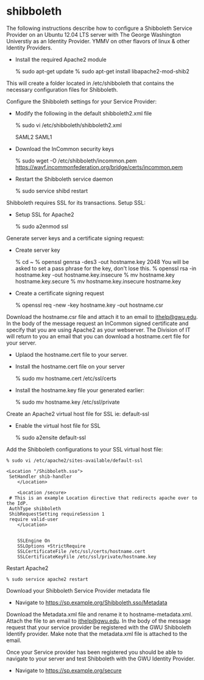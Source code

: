 shibboleth
==========

The following instructions describe how to configure a Shibboleth Service Provider on an Ubuntu 12.04 LTS server with The George Washington Universtiy as an Identity Provider.  YMMV on other flavors of linux & other Identity Providers.

* Install the required Apache2 module

	% sudo apt-get update
	% sudo apt-get install libapache2-mod-shib2
  
This will create a folder located in /etc/shibboleth that contains the necessary configuration files for Shibboleth.

Configure the Shibboleth settings for your Service Provider:

* Modify the following in the default shibboleth2.xml file

	% sudo vi /etc/shibboleth/shibboleth2.xml

	<ApplicationDefaults entityID="https://sp.example.org/shibboleth"
          REMOTE_USER="eppn persistent-id targeted-id">

  
  	<SSO entityID="https://singlesignon.gwu.edu/idp/shibboleth"
       	  discoveryProtocol="SAMLDS" discoveryURL="https://ds.example.org/DS/WAYF">
          SAML2 SAML1
  	</SSO>
  
  	<MetadataProvider type="XML"
          uri="http://wayf.incommonfederation.org/InCommon/InCommon-metadata.xml"
	  backingFilePath="InCommon-metadata.xml" reloadInterval="7200">
      		<MetadataFilter type="RequireValidUntil" maxValidityInterval="2419200"/>
		<MetadataFilter type="Signature" certificate="incommon.pem"/>
  	</MetadataProvider>

* Download the InCommon security keys

	% sudo wget -O /etc/shibboleth/incommon.pem https://wayf.incommonfederation.org/bridge/certs/incommon.pem

* Restart the Shibboleth service daemon

	% sudo service shibd restart

Shibboleth requires SSL for its transactions.  Setup SSL:
	
* Setup SSL for Apache2

	% sudo a2enmod ssl

Generate server keys and a certificate signing request:

* Create server key

	% cd ~
	% openssl genrsa -des3 -out hostname.key 2048
You will be asked to set a pass phrase for the key, don't lose this.
	% openssl rsa -in hostname.key -out hostname.key.insecure
	% mv hostname.key hostname.key.secure
	% mv hostname.key.insecure hostname.key
	
* Create a certificate signing request

	% openssl req -new -key hostname.key -out hostname.csr

Download the hostname.csr file and attach it to an email to ithelp@gwu.edu.  In the body of the message request an InCommon signed certificate and specify that you are using Apache2 as your webserver.  The Division of IT will return to you an email that you can download a hostname.cert file for your server.

* Uplaod the hostname.cert file to your server.

* Install the hostname.cert file on your server

	% sudo mv hostname.cert /etc/ssl/certs

* Install the hostname.key file your generated earlier:

	% sudo mv hostname.key /etc/ssl/private

Create an Apache2 virtual host file for SSL ie: default-ssl

* Enable the virtual host file for SSL

	% sudo a2ensite default-ssl
	
Add the Shibboleth configurations to your SSL virtual host file:

	% sudo vi /etc/apache2/sites-available/default-ssl
	
	<Location "/Shibboleth.sso">
	 SetHandler shib-handler
      	</Location>
      	
      	<Location /secure>
	 # This is an example Location directive that redirects apache over to the IdP.
	 AuthType shibboleth
	 ShibRequestSetting requireSession 1
	 require valid-user
        </Location>
       
        
      	SSLEngine On
      	SSLOptions +StrictRequire
      	SSLCertificateFile /etc/ssl/certs/hostname.cert
      	SSLCertificateKeyFile /etc/ssl/private/hostname.key

Restart Apache2

	% sudo service apache2 restart

Download your Shibboleth Service Provider metadata file	

* Navigate to https://sp.example.org/Shibboleth.sso/Metadata

Download the Metadata.xml file and rename it to hostname-metadata.xml. Attach the file to an email to ithelp@gwu.edu.  In the body of the message request that your service provider be registered with the GWU Shibboleth Identify provider.  Make note that the metadata.xml file is attached to the email.

Once your Service provider has been registered you should be able to navigate to your server and test Shibboleth with the GWU Identity Provider.

* Navigate to https://sp.example.org/secure
